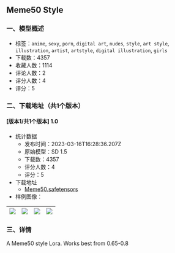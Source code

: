 ## Meme50 Style
### 一、模型概述

- 标签：`anime`, `sexy`, `porn`, `digital art`, `nudes`, `style`, `art style`, `illustration`, `artist`, `artstyle`, `digital illustration`, `girls`
- 下载数：4357
- 收藏人数：1114
- 评论人数：2
- 评分人数：4
- 评分：5

### 二、下载地址（共1个版本）

#### [版本1/共1个版本] 1.0

- 统计数据
  - 发布时间：2023-03-16T16:28:36.207Z
  - 原始模型：SD 1.5
  - 下载数：4357
  - 评分人数：4
  - 评分：5
- 下载地址
  - [Meme50.safetensors](https://civitai.com/api/download/models/24211)
- 样例图像：

| <img src="https://image.civitai.com/xG1nkqKTMzGDvpLrqFT7WA/82ce4d39-59b2-4ec7-10ff-ecd2c3535c00/width=450/263254.jpeg" /> | <img src="https://image.civitai.com/xG1nkqKTMzGDvpLrqFT7WA/069a7715-6b71-4ecb-279a-07d77cbc0200/width=450/263258.jpeg" /> | <img src="https://image.civitai.com/xG1nkqKTMzGDvpLrqFT7WA/43b7cf37-8169-41c0-f40b-e7757165cc00/width=450/263257.jpeg" /> | <img src="https://image.civitai.com/xG1nkqKTMzGDvpLrqFT7WA/ce1470b3-4d23-4a88-d352-e1e34fdbd700/width=450/263256.jpeg" /> |
| ---- | ---- | ---- | ---- |


### 三、详情
<p>A Meme50 style Lora. Works best from 0.65-0.8</p>